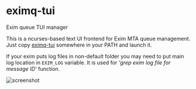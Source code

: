 # eximq-tui
Exim queue TUI manager

This is a ncurses-based text UI frontend for Exim MTA queue management. Just copy [eximq-tui](https://raw.githubusercontent.com/droptune/eximq-tui/master/eximq-tui) somewhere in your PATH and launch it.

If your exim puts log files in non-default folder you may need to put main log location in `EXIM_LOG` variable. It is used for *'grep exim log file for message ID'* function.

![screenshot](https://user-images.githubusercontent.com/2103126/57552125-8ddcc580-7373-11e9-9154-477bc6680751.png)
